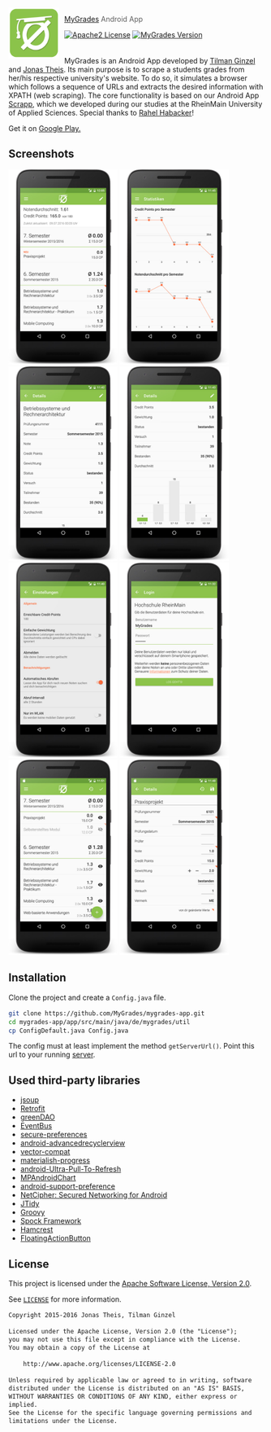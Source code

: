 <img src="assets/logo.png?raw=true" align="left" width="100px" height="100px"/>
<img align="left" width="0" height="100px" hspace="5"/>

> [MyGrades](https://mygrades.de/) Android App

[![Apache2 License](https://img.shields.io/badge/license-APACHE2-blue.svg?style=flat-square)](/LICENSE)
[![MyGrades Version](https://img.shields.io/badge/mygrades-1.2.0-8BC34A.svg?style=flat-square)](https://mygrades.de)
<br><br><br>
MyGrades is an Android App developed by [Tilman Ginzel](https://github.com/tilmanginzel) and [Jonas Theis](https://github.com/jonastheis). Its main purpose is to scrape a students grades from her/his respective university's website. To do so, it simulates a browser which follows a sequence of URLs and extracts the desired information with XPATH (web scraping). The core functionality is based on our Android App [Scrapp](https://github.com/tilmanginzel/scrapp), which we developed during our studies at the RheinMain University of Applied Sciences. Special thanks to [Rahel Habacker](https://github.com/RedHilarious)!

Get it on [Google Play.](https://play.google.com/store/apps/details?id=de.mygrades)

## Screenshots
<img src="assets/screen-overview.jpg?raw=true" width="215px" />
<img src="assets/screen-statistics.jpg?raw=true" width="215px" />
<img src="assets/screen-detail1.jpg?raw=true" width="215px" />
<img src="assets/screen-detail2.jpg?raw=true" width="215px" />
<img src="assets/screen-settings.jpg?raw=true" width="215px" />
<img src="assets/screen-login-filled.jpg?raw=true" width="215px" />
<img src="assets/screen-edit-overview.jpg?raw=true" width="215px" />
<img src="assets/screen-edit-detailed.jpg?raw=true" width="215px" />

## Installation

Clone the project and create a `Config.java` file.

```bash
git clone https://github.com/MyGrades/mygrades-app.git
cd mygrades-app/app/src/main/java/de/mygrades/util
cp ConfigDefault.java Config.java
```

The config must at least implement the method `getServerUrl()`.
Point this url to your running [server](https://github.com/MyGrades/mygrades-server).

## Used third-party libraries
* [jsoup](http://jsoup.org/)
* [Retrofit](http://square.github.io/retrofit/)
* [greenDAO](https://github.com/greenrobot/greenDAO)
* [EventBus](https://github.com/greenrobot/EventBus)
* [secure-preferences](https://github.com/scottyab/secure-preferences)
* [android-advancedrecyclerview](https://github.com/h6ah4i/android-advancedrecyclerview)
* [vector-compat](https://github.com/wnafee/vector-compat)
* [materialish-progress](https://github.com/pnikosis/materialish-progress)
* [android-Ultra-Pull-To-Refresh](https://github.com/liaohuqiu/android-Ultra-Pull-To-Refresh)
* [MPAndroidChart](https://github.com/PhilJay/MPAndroidChart)
* [android-support-preference](https://github.com/consp1racy/android-support-preference)
* [NetCipher: Secured Networking for Android](https://github.com/guardianproject/NetCipher)
* [JTidy](http://jtidy.sourceforge.net/)
* [Groovy](http://www.groovy-lang.org/)
* [Spock Framework](https://github.com/spockframework/spock)
* [Hamcrest](http://hamcrest.org/)
* [FloatingActionButton](https://github.com/makovkastar/FloatingActionButton)

## License

This project is licensed under the [Apache Software License, Version 2.0](http://www.apache.org/licenses/LICENSE-2.0).

See [`LICENSE`](LICENSE) for more information.

    Copyright 2015-2016 Jonas Theis, Tilman Ginzel

    Licensed under the Apache License, Version 2.0 (the "License");
    you may not use this file except in compliance with the License.
    You may obtain a copy of the License at

        http://www.apache.org/licenses/LICENSE-2.0

    Unless required by applicable law or agreed to in writing, software
    distributed under the License is distributed on an "AS IS" BASIS,
    WITHOUT WARRANTIES OR CONDITIONS OF ANY KIND, either express or implied.
    See the License for the specific language governing permissions and
    limitations under the License.
